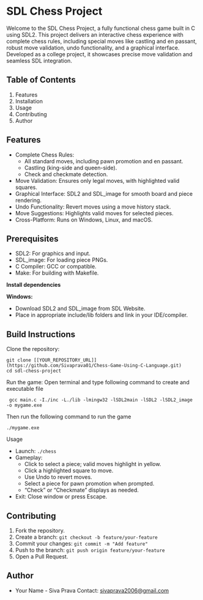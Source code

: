 # **SDL Chess Project**
Welcome to the SDL Chess Project, a fully functional chess game built in C using SDL2. This project delivers an interactive chess experience with complete chess rules, including special moves like castling and en passant, robust move validation, undo functionality, and a graphical interface. Developed as a college project, it showcases precise move validation and seamless SDL integration.

## **Table of Contents**

1. Features
2. Installation
3. Usage
4. Contributing
5. Author 


## **Features**

- Complete Chess Rules:
  - All standard moves, including pawn promotion and en passant.
  - Castling (king-side and queen-side).
  - Check and checkmate detection.
- Move Validation: Ensures only legal moves, with highlighted valid squares.
- Graphical Interface: SDL2 and SDL_image for smooth board and piece rendering.
- Undo Functionality: Revert moves using a move history stack.
- Move Suggestions: Highlights valid moves for selected pieces.
- Cross-Platform: Runs on Windows, Linux, and macOS.


## **Prerequisites**
- SDL2: For graphics and input.
- SDL_image: For loading piece PNGs.
- C Compiler: GCC or compatible.
- Make: For building with Makefile.

**Install dependencies**


**Windows:**
- Download SDL2 and SDL_image from SDL Website.
- Place in appropriate include/lib folders and link in your IDE/compiler.

## **Build Instructions**

Clone the repository:
```
git clone [[YOUR_REPOSITORY_URL]](https://github.com/Sivaprava01/Chess-Game-Using-C-Language.git)
cd sdl-chess-project
```


Run the game:
Open terminal and type following command to create and executable file 
```
 gcc main.c -I./inc -L./lib -lmingw32 -lSDL2main -lSDL2 -lSDL2_image  -o mygame.exe

```
Then run the following command to run the game
```
./mygame.exe

```

Usage

- Launch: `./chess`
- Gameplay:
  - Click to select a piece; valid moves highlight in yellow.
  - Click a highlighted square to move.
  - Use Undo to revert moves.
  - Select a piece for pawn promotion when prompted.
  - “Check” or “Checkmate” displays as needed.
- Exit: Close window or press Escape.



## **Contributing**

1. Fork the repository.
2. Create a branch: `git checkout -b feature/your-feature`
3. Commit your changes: `git commit -m "Add feature"`
4. Push to the branch: `git push origin feature/your-feature`
5. Open a Pull Request.


## **Author**

- Your Name - Siva Prava
Contact: sivaprava2006@gmail.com

